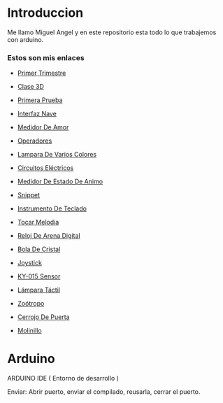 # Introduccion 
Me llamo Miguel Angel y en este repositorio esta todo lo que trabajemos con arduino.

### Estos son mis enlaces

* [Primer Trimestre](https://github.com/miguelamgel1107/1er-trimestre-)

* [Clase 3D](https://github.com/miguelamgel1107/Clase-3D)

* [Primera Prueba](https://github.com/miguelamgel1107/Arduino/blob/main/primera%20prueba.md)

* [Interfaz Nave](https://github.com/miguelamgel1107/Arduino/blob/main/interfaz%20nave.md)

* [Medidor De Amor](https://github.com/miguelamgel1107/Arduino/blob/main/Medidor%20de%20amor.md)

* [Operadores](https://github.com/miguelamgel1107/Arduino/blob/main/operadores.md)

* [Lampara De Varios Colores](https://github.com/miguelamgel1107/Arduino/blob/main/lampara%20varios%20colores.md)

* [Circuitos Eléctricos](https://github.com/miguelamgel1107/Arduino/blob/main/circuitosel%C3%A9ctricos.md)

* [Medidor De Estado De Animo ](https://github.com/miguelamgel1107/Arduino/blob/main/medidor%20de%20estado%20de%20animo.md)

* [Snippet](https://github.com/miguelamgel1107/Arduino/blob/main/snippet.md)

* [Instrumento De Teclado](https://github.com/miguelamgel1107/Arduino/blob/main/Instrumento%20de%20Teclado.md)

* [Tocar Melodia](https://github.com/miguelamgel1107/Arduino/blob/main/Tocarmelodia.md)

* [Reloj De Arena Digital](https://github.com/miguelamgel1107/Arduino/blob/main/Reloj%20de%20Arena%20Digital.md)

* [Bola De Cristal](https://github.com/miguelamgel1107/Arduino/blob/main/Bola%20de%20cristal.md)

* [Joystick](https://github.com/miguelamgel1107/Arduino/blob/main/joystick.md)

* [KY-015 Sensor](https://github.com/miguelamgel1107/Arduino/blob/main/KY-015%20sensor.md)

* [Lámpara Táctil](https://github.com/miguelamgel1107/Arduino/blob/main/l%C3%A1mpara%20t%C3%A1ctil.md)

* [Zoótropo](https://github.com/miguelamgel1107/Arduino/blob/main/Zootropo.md)

* [Cerrojo De Puerta](https://github.com/miguelamgel1107/Arduino/blob/main/Cerrojo%20de%20Puerta.md)

* [Molinillo](https://github.com/miguelamgel1107/Arduino/blob/main/Molinillo.md)

# Arduino

ARDUINO IDE ( Entorno de desarrollo )

Enviar: Abrir puerto, enviar el compilado, reusarla, cerrar el puerto.

